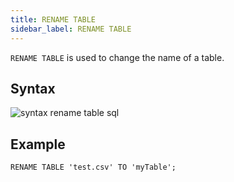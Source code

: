 ```yaml
---
title: RENAME TABLE
sidebar_label: RENAME TABLE
---
```


`RENAME TABLE` is used to change the name of a table.

## Syntax

![syntax rename table sql](/img/doc/diagrams/renameTable.svg)

## Example

```questdb-sql
RENAME TABLE 'test.csv' TO 'myTable';
```
